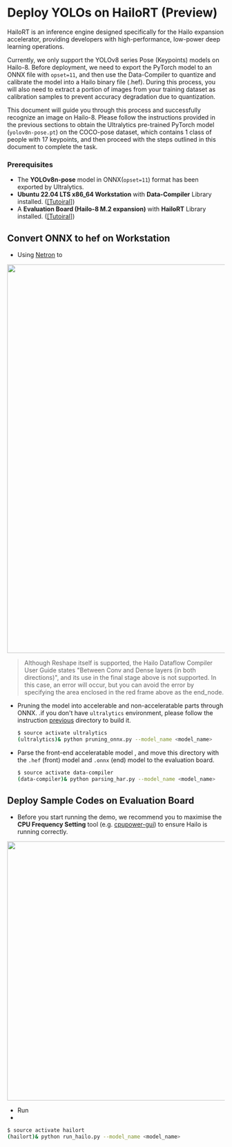 # Deploy YOLOs on HailoRT (Preview)

HailoRT is an inference engine designed specifically for the Hailo expansion accelerator, providing developers with high-performance, low-power deep learning operations.

Currently, we only support the YOLOv8 series Pose (Keypoints) models on Hailo-8. Before deployment, we need to export the PyTorch model to an ONNX file with `opset=11`, and then use the Data-Compiler to quantize and calibrate the model into a Hailo binary file (.hef). During this process, you will also need to extract a portion of images from your training dataset as calibration samples to prevent accuracy degradation due to quantization.

This document will guide you through this process and successfully recognize an image on Hailo-8. Please follow the instructions provided in the previous sections to obtain the Ultralytics pre-trained PyTorch model (`yolov8n-pose.pt`) on the COCO-pose dataset, which contains 1 class of people with 17 keypoints, and then proceed with the steps outlined in this document to complete the task.


### Prerequisites

* The **YOLOv8n-pose** model in ONNX(`opset=11`) format has been exported by Ultralytics.
* **Ubuntu 22.04 LTS x86_64 Workstation** with **Data-Compiler** Library installed. ([[Tutoiral]](https://r300-ai.github.io/ITRI-AI-Hub/docs/pages/compiler/data-compiler.html))
* A **Evaluation Board (Hailo-8 M.2 expansion)** with **HailoRT** Library installed. ([[Tutoiral]](https://r300-ai.github.io/ITRI-AI-Hub/docs/pages/runtime/hailort.html))

## Convert ONNX to hef on Workstation

* Using [Netron](https://netron.app/) to 

<div align="center">
  <img src="https://github.com/R300-AI/ITRI-AI-Hub/blob/main/assets/images/end_node.png" width="900"/>
</div>

> Although Reshape itself is supported, the Hailo Dataflow Compiler User Guide states "Between Conv and Dense layers (in both directions)", and its use in the final stage above is not supported. In this case, an error will occur, but you can avoid the error by specifying the area enclosed in the red frame above as the end_node.

* Pruning the model into accelerable and non-acceleratable parts through ONNX. .if you don't have `ultralytics` environment, please follow the instruction [previous](https://github.com/R300-AI/ITRI-AI-Hub/tree/main/Model-Zoo/Keypoint-Detection/YOLOs) directory to build it.
  ```bash
  $ source activate ultralytics
  (ultralytics)& python pruning_onnx.py --model_name <model_name>
  ```
  
* Parse the front-end acceleratable model , and move this directory with the `.hef` (front) model and `.onnx` (end) model to the evaluation board.
  ```bash
  $ source activate data-compiler
  (data-compiler)& python parsing_har.py --model_name <model_name>
  ```

## Deploy Sample Codes on Evaluation Board
* Before you start running the demo, we recommend you to maximise the **CPU Frequency Setting** tool (e.g. [cpupower-gui](https://launchpad.net/ubuntu/+source/cpupower-gui)) to ensure Hailo is running correctly.
<div align="center">
  <img src="https://github.com/R300-AI/ITRI-AI-Hub/blob/main/assets/images/cpu-frequency-setting.png" width="600"/>
</div>

* Run
* 
```bash
$ source activate hailort
(hailort)& python run_hailo.py --model_name <model_name>
```
